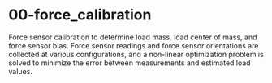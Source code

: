 # 00-force_calibration

Force sensor calibration to determine load mass, load center of mass, and force sensor bias.
Force sensor readings and force sensor orientations are collected at various configurations,
and a non-linear optimization problem is solved to minimize the error between measurements and 
estimated load values.
